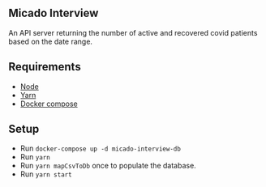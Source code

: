 ## Micado Interview

An API server returning the number of active and recovered covid patients based on the date range.

## Requirements

- [Node](https://nodejs.org/en/)
- [Yarn](https://yarnpkg.com/en/)
- [Docker compose](https://docs.docker.com/compose/install/)

## Setup

- Run `docker-compose up -d micado-interview-db`
- Run `yarn`
- Run `yarn mapCsvToDb` once to populate the database.
- Run `yarn start`
